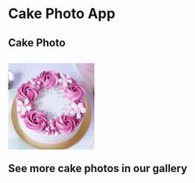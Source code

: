 <!DOCTYPE html>
<html lang="en">
<head>
    <meta charset="UTF-8">
    <meta name="viewport" content="width=device-width, initial-scale=1.0">
    <title>Day 1</title>
</head>
<style> 
img { width: 35%; height: 0.3%;
}


</style>
<body>
    <h1>Cake Photo App</h1>
    <h2> Cake Photo<h2>
        <img src="pinkcake.jpg" alt="pinkcake">
        <p>See more cake photos in our gallery</p>
        <p><a href="https://superbcake.com/product/superb-pink-vanilla-cake/"></a></pp>

</body>
</html>
